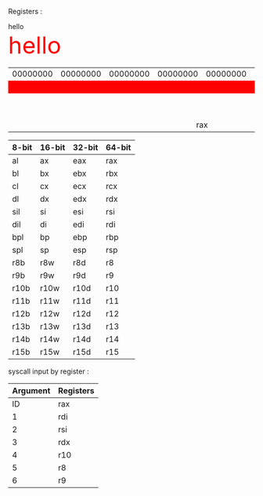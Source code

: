 
Registers :
<html>
<body>
<div color="blue" border="10" font-size="48px">hello</div>
<div style="color:red; border:10px; font-size:48px">hello</div>
</body>
</html>
<div style="color:red; border:10px; font-size:48px"></div>
<table>
  <tr>
    <td>00000000</td><td>00000000</td><td>00000000</td><td>00000000</td>
    <td>00000000</td><td>00000000</td><td>00000000</td><td>00000000</td>
  </tr>
  <tr style="background-color:red"><td colspan="7"></td><td colspan="1" align="center"  style="background-color:red">al</td></tr>
  <tr><td colspan="6"></td><td colspan="2" align="center">ax</td></tr>
  <tr><td colspan="4"></td><td colspan="4" align="center">eax</td></tr>
  <tr><td colspan="8" align="center">rax</td></tr>
</table>


| 8-bit | 16-bit | 32-bit | 64-bit |
|-------|--------|--------|--------|
| al    | ax     | eax    | rax    |
| bl    | bx     | ebx    | rbx    |
| cl    | cx     | ecx    | rcx    |
| dl    | dx     | edx    | rdx    |
| sil   | si     | esi    | rsi    |
| dil   | di     | edi    | rdi    |
| bpl   | bp     | ebp    | rbp    |
| spl   | sp     | esp    | rsp    |
| r8b   | r8w    | r8d    | r8     |
| r9b   | r9w    | r9d    | r9     |
| r10b  | r10w   | r10d   | r10    |
| r11b  | r11w   | r11d   | r11    |
| r12b  | r12w   | r12d   | r12    |
| r13b  | r13w   | r13d   | r13    |
| r14b  | r14w   | r14d   | r14    |
| r15b  | r15w   | r15d   | r15    |

syscall input by register :

| Argument | Registers |
|----------|-----------|
| ID       | rax       |
| 1        | rdi       |
| 2        | rsi       |
| 3        | rdx       |
| 4        | r10       |
| 5        | r8        |
| 6        | r9        |




